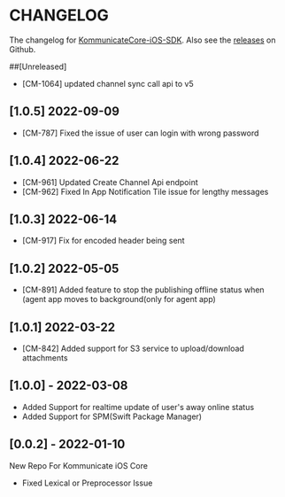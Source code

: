 # CHANGELOG

The changelog for [KommunicateCore-iOS-SDK](https://github.com/Kommunicate-io/KommunicateCore-iOS-SDK). Also see the [releases](https://github.com/Kommunicate-io/KommunicateCore-iOS-SDK/releases) on Github.

##[Unreleased] 
- [CM-1064] updated channel sync call api to v5
## [1.0.5] 2022-09-09
- [CM-787] Fixed the issue of user can login with wrong password
## [1.0.4] 2022-06-22
- [CM-961] Updated Create Channel Api endpoint
- [CM-962] Fixed In App Notification Tile issue for lengthy messages 
## [1.0.3] 2022-06-14
- [CM-917] Fix for encoded header being sent
## [1.0.2] 2022-05-05
- [CM-891] Added feature to stop the publishing offline status when (agent app moves to background(only for agent app)
## [1.0.1] 2022-03-22
- [CM-842] Added support for S3 service to upload/download attachments
## [1.0.0] - 2022-03-08
- Added Support for realtime update of user's away online status
- Added Support for SPM(Swift Package Manager)
## [0.0.2] - 2022-01-10
New Repo For Kommunicate iOS Core 
- Fixed Lexical or Preprocessor Issue

